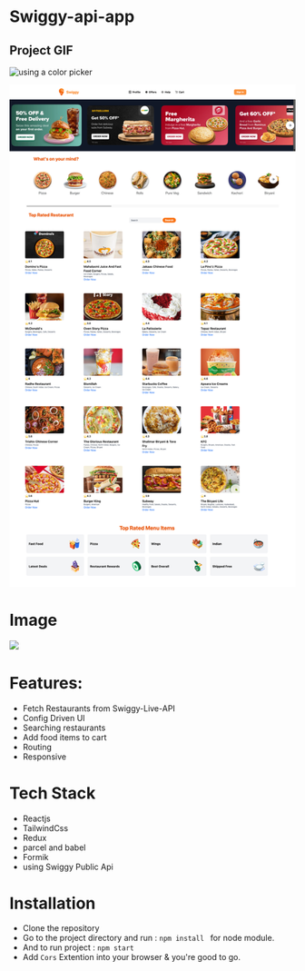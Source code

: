 # Swiggy-api-app 

## Project GIF
![using a color picker](/src/image/Screen%20Recording%202023-10-23%20at%206.24.05%20PM.gif)


![API Restaurants](src/image/1.png)

# Image
[![](https://mermaid.ink/img/pako:eNqFk02PmzAQhv8K8rEiBEz4PFRaJSu1UqtK3WoPbXpw7AGsBYyMSZtG-e81dgop2aqcPM_7ztgz2GdEBQOUo14RBTtOSkma1RHvW0d_3958d1art8470YAl48qgJyCSVrwtLZ9CI-7gIIaWTuoc_z_3gyBskq6BzRoohb6_Fx6lFPJaynoMfs_q66GNYcFunZ9Bdz9I0qodKMJr61hSY31g7IvYEqmsZwqNOPMZVUBfxLDE4xhzZ1vrzp2HunYKKZrb9GuW8X6SDORWtAWXDVFctNZzh28KG83ZiqarQS3_3DOHH3NvVvyb2XF3QHnB6dJ6z18bzD9coyHXk23EEe6a_jOc13ZGLmpAN8qZvqvnMWGPVAX6WqJcLxmRL3u0by_aRwYlnk4tRXlB6h5cNHRsvtsL-si4EnKCtb5WoMMzUqdufBYl75WuScc5lyMfZK1xpVTX5-v1KHslV9Vw8Kho1j1nlW6jOmbxOsZxSnAIcRKSKAwZPQRZWuBNULDEDzBBl4uLOtJ-FUKfSskBTDhu8hPlWeCl0SZIMj9M_CiJMxedUB5hL8abTZLEaZQEoY91iV8m3_fSME5T7Ps4w2mSZamLwDT30T5w884vvwETK0Ao?type=png)](https://mermaid.live/edit#pako:eNqFk02PmzAQhv8K8rEiBEz4PFRaJSu1UqtK3WoPbXpw7AGsBYyMSZtG-e81dgop2aqcPM_7ztgz2GdEBQOUo14RBTtOSkma1RHvW0d_3958d1art8470YAl48qgJyCSVrwtLZ9CI-7gIIaWTuoc_z_3gyBskq6BzRoohb6_Fx6lFPJaynoMfs_q66GNYcFunZ9Bdz9I0qodKMJr61hSY31g7IvYEqmsZwqNOPMZVUBfxLDE4xhzZ1vrzp2HunYKKZrb9GuW8X6SDORWtAWXDVFctNZzh28KG83ZiqarQS3_3DOHH3NvVvyb2XF3QHnB6dJ6z18bzD9coyHXk23EEe6a_jOc13ZGLmpAN8qZvqvnMWGPVAX6WqJcLxmRL3u0by_aRwYlnk4tRXlB6h5cNHRsvtsL-si4EnKCtb5WoMMzUqdufBYl75WuScc5lyMfZK1xpVTX5-v1KHslV9Vw8Kho1j1nlW6jOmbxOsZxSnAIcRKSKAwZPQRZWuBNULDEDzBBl4uLOtJ-FUKfSskBTDhu8hPlWeCl0SZIMj9M_CiJMxedUB5hL8abTZLEaZQEoY91iV8m3_fSME5T7Ps4w2mSZamLwDT30T5w884vvwETK0Ao)



# Features:
  
  - Fetch Restaurants from Swiggy-Live-API 
  - Config Driven UI
  - Searching restaurants 
  - Add food items to cart
  - Routing
  - Responsive


# Tech Stack
 
  - Reactjs
  - TailwindCss
  - Redux
  - parcel and babel
  - Formik
  - using Swiggy Public Api

# Installation

- Clone the repository
- Go to the project directory and run : `npm install ` for node module.
- And to run project : `npm start`
- Add `Cors` Extention into your browser & you're good to go.
